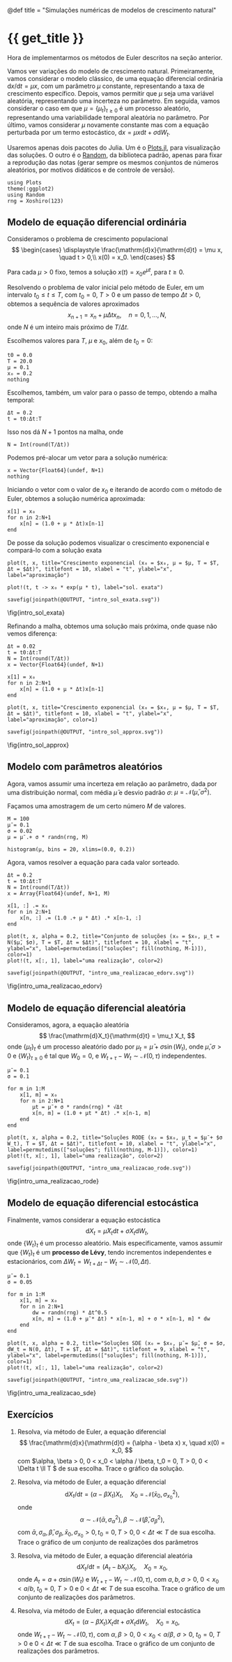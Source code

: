 @def title = "Simulações numéricas de modelos de crescimento natural"

# {{ get_title }}

Hora de implementarmos os métodos de Euler descritos na seção anterior.

Vamos ver variações do modelo de crescimento natural. Primeiramente, vamos considerar o modelo clássico, de uma equação diferencial ordinária $\mathrm{d}x/\mathrm{d}t = \mu x$, com um parâmetro $\mu$ constante, representando a taxa de crescimento específico. Depois, vamos permitir que $\mu$ seja uma variável aleatória, representando uma incerteza no parâmetro. Em seguida, vamos considerar o caso em que $\mu = \{\mu_t\}_{t\geq 0}$ é um processo aleatório, representando uma variabilidade temporal aleatória no parâmetro. Por último, vamos considerar $\mu$ novamente constante mas com a equação perturbada por um termo estocástico, $\mathrm{d}x = \mu x \mathrm{d}t + \sigma \mathrm{d}W_t$.

Usaremos apenas dois pacotes do Julia. Um é o [Plots.jl](https://docs.juliaplots.org/stable/), para visualização das soluções. O outro é o [Random](https://docs.julialang.org/en/v1/stdlib/Random/), da biblioteca padrão, apenas para fixar a reprodução das notas (gerar sempre os mesmos conjuntos de números aleatórios, por motivos didáticos e de controle de versão).


```julia:simulacoes_intro
using Plots
theme(:ggplot2)
using Random
rng = Xoshiro(123)
```

## Modelo de equação diferencial ordinária

Consideramos o problema de crescimento populacional
$$
\begin{cases}
  \displaystyle \frac{\mathrm{d}x}{\mathrm{d}t} = \mu x, \quad t > 0,\\
  x(0) = x_0.
\end{cases}
$$

Para cada $\mu > 0$ fixo, temos a solução $x(t) = x_0 e^{\mu t}$, para $t \geq 0$.

Resolvendo o problema de valor inicial pelo método de Euler, em um intervalo $t_0 \leq t \leq T$, com $t_0 = 0$, $T > 0$ e um passo de tempo $\Delta t > 0$, obtemos a sequência de valores aproximados
$$
x_{n+1} = x_n + \mu \Delta t x_n, \quad n = 0, 1, \dots, N,
$$
onde $N$ é um inteiro mais próximo de $T/\Delta t$.

Escolhemos valores para $T$, $\mu$ e $x_0$, além de $t_0=0$:

```julia:simulacoes_intro
t0 = 0.0
T = 20.0
μ = 0.1
x₀ = 0.2
nothing
```

Escolhemos, também, um valor para o passo de tempo, obtendo a malha temporal:

```julia:simulacoes_intro
Δt = 0.2
t = t0:Δt:T
```

Isso nos dá $N+1$ pontos na malha, onde

```julia:simulacoes_intro
N = Int(round(T/Δt))
```

Podemos pré-alocar um vetor para a solução numérica:

```julia:simulacoes_intro
x = Vector{Float64}(undef, N+1)
nothing
```

Iniciando o vetor com o valor de $x_0$ e iterando de acordo com o método de Euler, obtemos a solução numérica aproximada:

```julia:simulacoes_intro
x[1] = x₀
for n in 2:N+1
    x[n] = (1.0 + μ * Δt)x[n-1]
end
```

De posse da solução podemos visualizar o crescimento exponencial e compará-lo com a solução exata

```julia:simulacoes_intro
plot(t, x, title="Crescimento exponencial (x₀ = $x₀, μ = $μ, T = $T, Δt = $Δt)", titlefont = 10, xlabel = "t", ylabel="x", label="aproximação")

plot!(t, t -> x₀ * exp(μ * t), label="sol. exata")

savefig(joinpath(@OUTPUT, "intro_sol_exata.svg"))
```
\fig{intro_sol_exata}

Refinando a malha, obtemos uma solução mais próxima, onde quase não vemos diferença:

```julia:simulacoes_intro
Δt = 0.02
t = t0:Δt:T
N = Int(round(T/Δt))
x = Vector{Float64}(undef, N+1)

x[1] = x₀
for n in 2:N+1
    x[n] = (1.0 + μ * Δt)x[n-1]
end

plot(t, x, title="Crescimento exponencial (x₀ = $x₀, μ = $μ, T = $T, Δt = $Δt)", titlefont = 10, xlabel = "t", ylabel="x", label="aproximação", color=1)

savefig(joinpath(@OUTPUT, "intro_sol_approx.svg"))
```
\fig{intro_sol_approx}


## Modelo com parâmetros aleatórios

Agora, vamos assumir uma incerteza em relação ao parâmetro, dada por uma distribuição normal, com média $\bar\mu$ e desvio padrão $\sigma$: $\mu = \mathcal{N}(\bar\mu, \sigma^2)$.

Façamos uma amostragem de um certo número $M$ de valores.

```julia:simulacoes_intro
M = 100
μ̄ = 0.1
σ = 0.02
μ = μ̄ .+ σ * randn(rng, M)

histogram(μ, bins = 20, xlims=(0.0, 0.2))
```

Agora, vamos resolver a equação para cada valor sorteado.

```julia:simulacoes_intro
Δt = 0.2
t = t0:Δt:T
N = Int(round(T/Δt))
x = Array{Float64}(undef, N+1, M)

x[1, :] .= x₀
for n in 2:N+1
    x[n, :] .= (1.0 .+ μ * Δt) .* x[n-1, :]
end

plot(t, x, alpha = 0.2, title="Conjunto de soluções (x₀ = $x₀, μ_t = N($μ̄, $σ), T = $T, Δt = $Δt)", titlefont = 10, xlabel = "t", ylabel="x", label=permutedims(["soluções"; fill(nothing, M-1)]), color=1)
plot!(t, x[:, 1], label="uma realização", color=2)

savefig(joinpath(@OUTPUT, "intro_uma_realizacao_edorv.svg"))
```
\fig{intro_uma_realizacao_edorv}

## Modelo de equação diferencial aleatória

Consideramos, agora, a equação aleatória
$$
\frac{\mathrm{d}X_t}{\mathrm{d}t} = \mu_t X_t,
$$
onde $\{\mu_t\}_t$ é um processo aleatório dado por $\mu_t = \bar\mu + \sigma \sin(W_t)$, onde $\bar\mu, \sigma > 0$ e $\{W_t\}_{t\geq 0}$ é tal que $W_0 = 0$, e $W_{t + \tau} - W_t \sim \mathcal{N}(0, \tau)$ independentes.

```julia:simulacoes_intro
μ̄ = 0.1
σ = 0.1

for m in 1:M
    x[1, m] = x₀
    for n in 2:N+1
        μt = μ̄ + σ * randn(rng) * √Δt
        x[n, m] = (1.0 + μt * Δt) .* x[n-1, m]
    end
end

plot(t, x, alpha = 0.2, title="Soluções RODE (x₀ = $x₀, μ_t = $μ̄ + $σ W_t), T = $T, Δt = $Δt)", titlefont = 10, xlabel = "t", ylabel="x", label=permutedims(["soluções"; fill(nothing, M-1)]), color=1)
plot!(t, x[:, 1], label="uma realização", color=2)

savefig(joinpath(@OUTPUT, "intro_uma_realizacao_rode.svg"))
```
\fig{intro_uma_realizacao_rode}

## Modelo de equação diferencial estocástica

Finalmente, vamos considerar a equação estocástica
$$
\mathrm{d}X_t = \bar\mu X_t \mathrm{d}t + \sigma X_t \mathrm{d}W_t,
$$
onde $\{W_t\}_t$ é um processo aleatório. Mais especificamente, vamos assumir que $\{W_t\}_t$ é um **processo de Lévy**, tendo incrementos independentes e estacionários, com $\Delta W_t = W_{t + \Delta t} - W_t \sim \mathcal{N}(0, \Delta t)$.

```julia:simulacoes_intro
μ̄ = 0.1
σ = 0.05

for m in 1:M
    x[1, m] = x₀
    for n in 2:N+1
        dw = randn(rng) * Δt^0.5
        x[n, m] = (1.0 + μ̄ * Δt) * x[n-1, m] + σ * x[n-1, m] * dw
    end
end

plot(t, x, alpha = 0.2, title="Soluções SDE (x₀ = $x₀, μ̄ = $μ̄, σ = $σ, dW_t = N(0, Δt), T = $T, Δt = $Δt)", titlefont = 9, xlabel = "t", ylabel="x", label=permutedims(["soluções"; fill(nothing, M-1)]), color=1)
plot!(t, x[:, 1], label="uma realização", color=2)

savefig(joinpath(@OUTPUT, "intro_uma_realizacao_sde.svg"))
```
\fig{intro_uma_realizacao_sde}

## Exercícios

1. Resolva, via método de Euler, a equação diferencial
$$
\frac{\mathrm{d}x}{\mathrm{d}t} = (\alpha - \beta x) x, \quad x(0) = x_0,
$$
com $\alpha, \beta > 0, 0 < x_0 < \alpha / \beta, t_0 = 0, T > 0, 0 < \Delta t \ll T $ de sua escolha. Trace o gráfico da solução.

2. Resolva, via método de Euler, a equação diferencial
$$
\mathrm{d}X_t/\mathrm{d}t = (\alpha - \beta X_t) X_t, \quad X_0 = \mathcal{N}(\bar{x}_0, \sigma_{x_0}^2),
$$
onde
$$
\alpha \sim \mathcal{N}(\bar\alpha, \sigma_\alpha^2), \beta \sim \mathcal{N}(\bar\beta, \sigma_\beta^2),
$$
com $\bar\alpha, \sigma_\alpha, \bar\beta, \sigma_\beta, \bar{x}_0, \sigma_{x_0} > 0, t_0 = 0, T > 0, 0 < \Delta t \ll T$ de sua escolha. Trace o gráfico de um conjunto de realizações dos parâmetros

3. Resolva, via método de Euler, a equação diferencial aleatória
$$
\mathrm{d}X_t/\mathrm{d}t = (A_t - b X_t) X_t, \quad X_0 = x_0,
$$
onde $A_t = a + \sigma\sin(W_t)$ e $W_{t + \tau} - W_t \sim \mathcal{N}(0, \tau)$, com $a, b, \sigma > 0$, $0 < x_0 < a / b$, $t_0 = 0$, $T > 0$ e $0 < \Delta t \ll T$ de sua escolha. Trace o gráfico de um conjunto de realizações dos parâmetros.

4. Resolva, via método de Euler, a equação diferencial estocástica
$$
\mathrm{d}X_t = (\alpha - \beta X_t) X_t \mathrm{d}t + \sigma X_t \mathrm{d}W_t, \quad X_0 = x_0,
$$
onde $W_{t + \tau} - W_t \sim \mathcal{N}(0, \tau)$, com $\alpha, \beta > 0$, $0 < x_0 < \alpha / \beta$, $\sigma > 0$, $t_0 = 0$, $T > 0$ e $0 < \Delta t \ll T$ de sua escolha. Trace o gráfico de um conjunto de realizações dos parâmetros.
